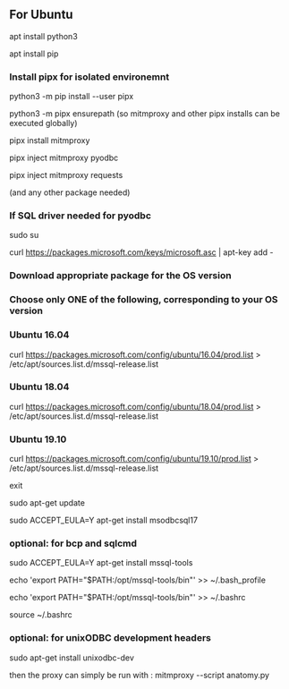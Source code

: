 ## For Ubuntu 

apt install python3

apt install pip

### Install pipx for isolated environemnt
python3 -m pip install --user pipx

python3 -m pipx ensurepath (so mitmproxy and other pipx installs can be executed globally)

pipx install mitmproxy

pipx inject mitmproxy pyodbc

pipx inject mitmproxy requests

(and any other package needed)


### If SQL driver needed for pyodbc
sudo su

curl https://packages.microsoft.com/keys/microsoft.asc | apt-key add -


### Download appropriate package for the OS version

### Choose only ONE of the following, corresponding to your OS version


### Ubuntu 16.04

curl https://packages.microsoft.com/config/ubuntu/16.04/prod.list > /etc/apt/sources.list.d/mssql-release.list


### Ubuntu 18.04

curl https://packages.microsoft.com/config/ubuntu/18.04/prod.list > /etc/apt/sources.list.d/mssql-release.list


### Ubuntu 19.10

curl https://packages.microsoft.com/config/ubuntu/19.10/prod.list > /etc/apt/sources.list.d/mssql-release.list


exit

sudo apt-get update

sudo ACCEPT_EULA=Y apt-get install msodbcsql17

### optional: for bcp and sqlcmd

sudo ACCEPT_EULA=Y apt-get install mssql-tools

echo 'export PATH="$PATH:/opt/mssql-tools/bin"' >> ~/.bash_profile

echo 'export PATH="$PATH:/opt/mssql-tools/bin"' >> ~/.bashrc

source ~/.bashrc

### optional: for unixODBC development headers

sudo apt-get install unixodbc-dev

then the proxy can simply be run with : mitmproxy --script anatomy.py
